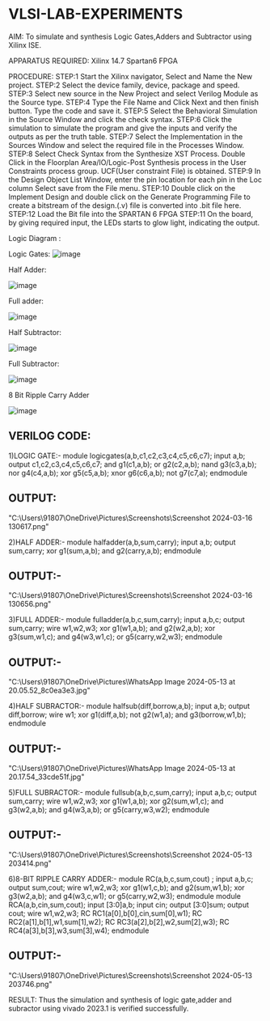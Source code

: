 # VLSI-LAB-EXPERIMENTS
AIM: To simulate and synthesis Logic Gates,Adders and Subtractor using Xilinx ISE.

APPARATUS REQUIRED: Xilinx 14.7 Spartan6 FPGA

PROCEDURE: STEP:1 Start the Xilinx navigator, Select and Name the New project. STEP:2 Select the device family, device, package and speed. STEP:3 Select new source in the New Project and select Verilog Module as the Source type. STEP:4 Type the File Name and Click Next and then finish button. Type the code and save it. STEP:5 Select the Behavioral Simulation in the Source Window and click the check syntax. STEP:6 Click the simulation to simulate the program and give the inputs and verify the outputs as per the truth table. STEP:7 Select the Implementation in the Sources Window and select the required file in the Processes Window. STEP:8 Select Check Syntax from the Synthesize XST Process. Double Click in the Floorplan Area/IO/Logic-Post Synthesis process in the User Constraints process group. UCF(User constraint File) is obtained. STEP:9 In the Design Object List Window, enter the pin location for each pin in the Loc column Select save from the File menu. STEP:10 Double click on the Implement Design and double click on the Generate Programming File to create a bitstream of the design.(.v) file is converted into .bit file here. STEP:12 Load the Bit file into the SPARTAN 6 FPGA STEP:11 On the board, by giving required input, the LEDs starts to glow light, indicating the output.

Logic Diagram :

Logic Gates:
![image](https://github.com/navaneethans/VLSI-LAB-EXPERIMENTS/assets/6987778/ee17970c-3ac9-4603-881b-88e2825f41a4)


Half Adder:

![image](https://github.com/navaneethans/VLSI-LAB-EXPERIMENTS/assets/6987778/0e1ecb96-0c25-4556-832b-aeeedfdfe7b9)


Full adder:

![image](https://github.com/navaneethans/VLSI-LAB-EXPERIMENTS/assets/6987778/9bb3964c-438f-469d-a3de-c1cca6f323fb)


Half Subtractor:

![image](https://github.com/navaneethans/VLSI-LAB-EXPERIMENTS/assets/6987778/731470b7-eb4e-49f8-8bb7-2994052a7184)



Full Subtractor:

![image](https://github.com/navaneethans/VLSI-LAB-EXPERIMENTS/assets/6987778/d66f874b-c1f2-44b3-a035-7149b56430c1)



8 Bit Ripple Carry Adder

![image](https://github.com/navaneethans/VLSI-LAB-EXPERIMENTS/assets/6987778/7385a408-40a5-4203-8050-b72818622d79)



## VERILOG CODE:

1)LOGIC GATE:-
module logicgates(a,b,c1,c2,c3,c4,c5,c6,c7);
input a,b;
output c1,c2,c3,c4,c5,c6,c7;
and g1(c1,a,b);
or g2(c2,a,b);
nand g3(c3,a,b);
nor g4(c4,a,b);
xor g5(c5,a,b);
xnor g6(c6,a,b);
not g7(c7,a);
endmodule

## OUTPUT:
"C:\Users\91807\OneDrive\Pictures\Screenshots\Screenshot 2024-03-16 130617.png"

2)HALF ADDER:-
module halfadder(a,b,sum,carry);
input a,b;
output sum,carry;
xor g1(sum,a,b);
and g2(carry,a,b);
endmodule

## OUTPUT:-
"C:\Users\91807\OneDrive\Pictures\Screenshots\Screenshot 2024-03-16 130656.png"

3)FULL ADDER:-
module fulladder(a,b,c,sum,carry);
input a,b,c;
output sum,carry;
wire w1,w2,w3;
xor g1(w1,a,b);
and g2(w2,a,b);
xor g3(sum,w1,c);
and g4(w3,w1,c);
or g5(carry,w2,w3);
endmodule

## OUTPUT:-
"C:\Users\91807\OneDrive\Pictures\WhatsApp Image 2024-05-13 at 20.05.52_8c0ea3e3.jpg"

4)HALF SUBRACTOR:-
module halfsub(diff,borrow,a,b);
input a,b;
output diff,borrow;
wire w1;
xor g1(diff,a,b);
not g2(w1,a);
and g3(borrow,w1,b);
endmodule

## OUTPUT:-
"C:\Users\91807\OneDrive\Pictures\WhatsApp Image 2024-05-13 at 20.17.54_33cde51f.jpg"

5)FULL SUBRACTOR:-
module fullsub(a,b,c,sum,carry);
 input a,b,c;
 output sum,carry;
 wire w1,w2,w3;
 xor g1(w1,a,b);
 xor g2(sum,w1,c);
 and g3(w2,a,b);
 and g4(w3,a,b);
 or g5(carry,w3,w2);
 endmodule

 ## OUTPUT:-
 "C:\Users\91807\OneDrive\Pictures\Screenshots\Screenshot 2024-05-13 203414.png"

 6)8-BIT RIPPLE CARRY ADDER:-
 module RC(a,b,c,sum,cout) ;
 input a,b,c;
 output sum,cout;
 wire w1,w2,w3;
 xor g1(w1,c,b);
 and g2(sum,w1,b);
 xor g3(w2,a,b);
 and g4(w3,c,w1);
 or g5(carry,w2,w3);
 endmodule
 module RCA(a,b,cin,sum,cout);
 input [3:0]a,b;
 input cin;
 output [3:0]sum;
 output cout;
 wire w1,w2,w3;
 RC RC1(a[0],b[0],cin,sum[0],w1);
 RC RC2(a[1],b[1],w1,sum[1],w2);
 RC RC3(a[2],b[2],w2,sum[2],w3);
 RC RC4(a[3],b[3],w3,sum[3],w4);
 endmodule

 ## OUTPUT:-
 "C:\Users\91807\OneDrive\Pictures\Screenshots\Screenshot 2024-05-13 203746.png"

RESULT:
Thus the simulation and synthesis of logic gate,adder and subractor using vivado 2023.1 is verified successfully.
